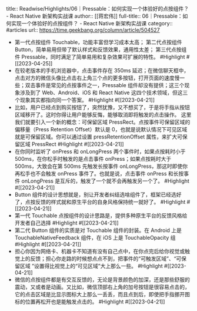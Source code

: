 title:: Readwise/Highlights/06｜Pressable：如何实现一个体验好的点按组件？ - React Native 新架构实战课
author:: [[蒋宏伟]]
full-title:: 06｜Pressable：如何实现一个体验好的点按组件？ - React Native 新架构实战课
category:: #articles
url:: https://time.geekbang.org/column/article/504527
- 第一代点按组件 Touchable，功能丰富但学习成本太高；
  第二代点按组件 Button，简单易用但带了默认样式和反馈效果，通用性太差；
  第三代点按组件 Pressable，同时满足了简单易用和复杂效果可扩展的特性。 #Highlight #[[2023-04-25]]
- 在较老版本的手机浏览器中，点击事件存在 350ms 延迟；在微信聊天框中，点击对方的微信头像比点击右上角三个点的更多按钮，打开页面的速度慢一些；双击事件是常见的点按事件之一，Pressable 组件却没有提供；这三个现象涉及到了 Web、Android、iOS 和 React Native 这四个技术领域，但这三个现象其实都指向同一个答案。 #Highlight #[[2023-04-21]]
- 比如，用户已经点到购买按钮了，突然犹豫，又不想买了，于是将手指从按钮区域移开了。这时你得让用户能够反悔，能够取消即将触发的点击操作。
  这里我们就要引入一个新的概念：可保留区域 PressRect。点按事件可保留区域的偏移量（Press Retention Offset）默认是 0，也就是说默认情况下可见区域就是可保留区域。你可以通过设置 pressRetentionOffset 属性，来扩大可保留区域 PressRect #Highlight #[[2023-04-21]]
- 在你同时监听了 onPress 和 onLongPress 两个事件时，如果点按耗时小于 500ms，在你松手时触发的是点击事件 onPress；如果点按耗时大于 500ms，大致会在第 500ms 先触发长按事件 onLongPress，那这时即使你再松手也不会触发 onPress 事件了。也就是说，点击事件 onPress 和长按事件 onLongPress 是互斥的，触发了一个就不会再触发另一个了。 #Highlight #[[2023-04-21]]
- Button 组件的设计思想就是，别让开发者纠结选啥组件了，框架已经选好了，点按反馈的样式就和原生平台的自身风格保持统一就好了。 #Highlight #[[2023-04-21]]
- 第一代 Touchable 点按组件的设计思路是，提供多种原生平台的反馈风格给开发者自己选择 #Highlight #[[2023-04-21]]
- 第二代 Button 组件的实质是对 Touchable 组件的封装。在 Android 上是 TouchableNativeFeedback 组件，在 iOS 上是 TouchableOpacity 组 #Highlight #[[2023-04-21]]
- 担心你因为网络卡、机器卡不知道有没有自己点中，在你点完后给你视觉或触觉上的反馈；担心你走路的时候想点点不到，把事件的“可触发区域”、“可保留区域 ”设置得比视觉上的“可见区域”大上那么一些。 #Highlight #[[2023-04-21]]
- 微信的点按组件都是有交互反馈的，无论是背景颜色的加深，还是那些舒服的震动，又或者是动画。又比如，微信顶部右上角的加号按钮是很容易点击的，它的点击区域是比显示图标大上那么一丢丢，而且点到后，即使把手指挪开图标的位置再松开也是能触发点击的。 #Highlight #[[2023-04-21]]